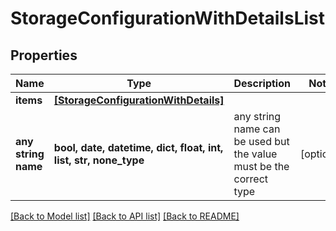 # StorageConfigurationWithDetailsList


## Properties
Name | Type | Description | Notes
------------ | ------------- | ------------- | -------------
**items** | [**[StorageConfigurationWithDetails]**](StorageConfigurationWithDetails.md) |  | 
**any string name** | **bool, date, datetime, dict, float, int, list, str, none_type** | any string name can be used but the value must be the correct type | [optional]

[[Back to Model list]](../README.md#documentation-for-models) [[Back to API list]](../README.md#documentation-for-api-endpoints) [[Back to README]](../README.md)


